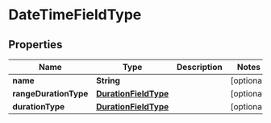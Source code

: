 # DateTimeFieldType

## Properties
Name | Type | Description | Notes
------------ | ------------- | ------------- | -------------
**name** | **String** |  |  [optional]
**rangeDurationType** | [**DurationFieldType**](DurationFieldType.md) |  |  [optional]
**durationType** | [**DurationFieldType**](DurationFieldType.md) |  |  [optional]
